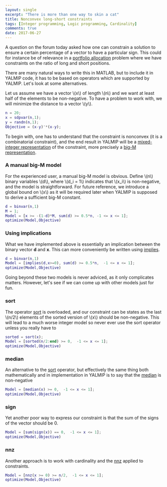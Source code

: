 ```yaml
---
layout: single
excerpt: "There is more than one way to skin a cat"
title: Nonconvex long-short constraints
tags: [Integer programming, Logic programming, Cardinality]
comments: true
date: 2017-06-27
---
```


A question on the forum today asked how one can constrain a solution to ensure a certain percentage of a vector to have a particular sign. This could for instance be of relevance in a [portfolio allocation](/example/portfolio) problem where we have constraints on the ratio of long and short positions.

There are many natural ways to write this in MATLAB, but to include it in YALMIP code, it has to be based on operators which are supported by YALMIP. Let's look at some alternatives.

Let us assume we have a vector \\(x\\) of length \\(n\\) and we want at least half of the elements to be non-negative. To have a problem to work with, we will minimize the distance to a vector \\(y\\).

````matlab
n = 20;
x = sdpvar(n,1);
y = randn(n,1);
Objective = (x-y)'*(x-y);
````

To begin with, one has to understand that the constraint is nonconvex (it is a combinatorial constraint), and the end result in YALMIP will be a [mixed-integer representation](/tutorial/nonlinearoperatorsmixedinteger) of the constraint, more precisely a [big-M representation](/tutorial/bigmandconvexhulls/). 

### A manual big-M model

For the experienced user, a manual big-M model is obvious. Define \\(n\\) binary variables \\(d\\), where \\(d_i = 1\\) indicates that \\(x_i\\) is non-negative, and the model is straightforward. For future reference, we introduce a global bound on \\(x\\) as it will be required later when YALMIP is supposed to derive a sufficient big-M constant.

````matlab
d = binvar(n,1)
M = 1;
Model = [x >= -(1-d)*M, sum(d) >= 0.5*n, -1 <= x <= 1];
optimize(Model,Objective)
````

### Using implications
What we have implemented above is essentially an implication between the binary vector **d** and **x**. This can more conveniently be written using [implies](/command/implies).

````matlab
d = binvar(n,1)
Model = [implies(d,x>=0), sum(d) >= 0.5*n,  -1 <= x <= 1];
optimize(Model,Objective)
````

Going beyond these two models is never adviced, as it only complicates matters. However, let's see if we can come up with other models just for fun.

### sort

The operator [sort](/command/sort) is overloaded, and our constraint can be states as the last \\(n/2\\) elements of the sorted version of \\(x\\) should be non-negative. This will lead to a much worse integer model so never ever use the sort operator unless you really have to

````matlab
sorted = sort(x);
Model = [sorted(n/2:end) >= 0,  -1 <= x <= 1];
optimize(Model,Objective)
````

### median

An alternative to the [sort](/command/sort) operator, but effectively the same thing both mathematically and in implementation in YALMIP is to say that the [median](/command/median) is non-negative

````matlab
Model = [median(x) >= 0,  -1 <= x <= 1];
optimize(Model,Objective)
````

### sign

Yet another poor way to express our constraint is that the sum of the signs of the vector should be 0.

````matlab
Model = [sum(sign(x)) == 0,  -1 <= x <= 1];
optimize(Model,Objective)
````

### nnz
Another approach is to work with cardinality and the [nnz](/command/nnz) applied to constraints.

````matlab
Model = [nnz(x >= 0) >= n/2,  -1 <= x <= 1];
optimize(Model,Objective)
````



